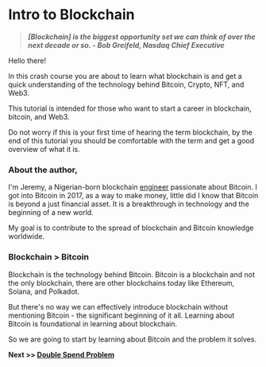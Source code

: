 # Intro to Blockchain

> ***[Blockchain] is the biggest opportunity set we can think of over the next decade or so. - Bob Greifeld, Nasdaq Chief Executive***

Hello there!

In this crash course you are about to learn what blockchain is and get a quick understanding of the technology behind Bitcoin, Crypto, NFT, and Web3.

This tutorial is intended for those who want to start a career in blockchain, bitcoin, and Web3.

Do not worry if this is your first time of hearing the term blockchain, by the end of this tutorial you should be comfortable with the term and get a good overview of what it is.

### About the author,

I'm Jeremy, a Nigerian-born blockchain [engineer](https://twitter.com/jeremyikwuje) passionate about Bitcoin.  I got into Bitcoin in 2017, as a way to make money, little did I know that Bitcoin is beyond a just financial asset. It is a breakthrough in technology and the beginning of a new world.

My goal is to contribute to the spread of blockchain and Bitcoin knowledge worldwide.

### Blockchain > Bitcoin

Blockchain is the technology behind Bitcoin. Bitcoin is a blockchain and not the only blockchain, there are other blockchains today like Ethereum, Solana, and Polkadot.

But there's no way we can effectively introduce blockchain without mentioning Bitcoin - the significant beginning of it all. Learning about Bitcoin is foundational in learning about blockchain.

So we are going to start by learning about Bitcoin and the problem it solves.

**Next >> [Double Spend Problem](https://github.com/jeremyikwuje/intro-to-blockchain/blob/main/double-spend-problem.md)**
